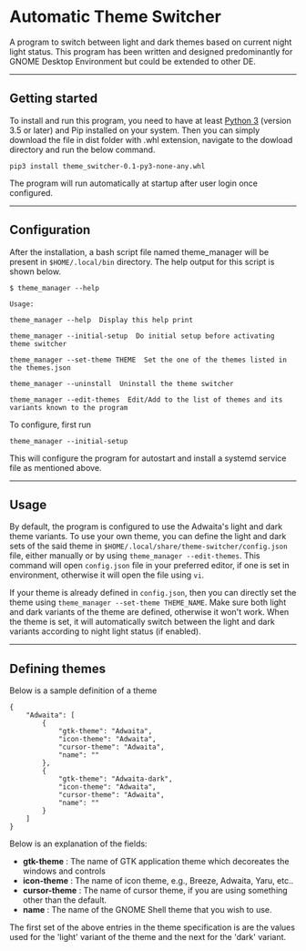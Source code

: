 # Automatic Theme Switcher
A program to switch between light and dark themes based on current night light status. This program has been written and designed predominantly for GNOME Desktop Environment but could be extended to other DE.

----
## Getting started

To install and run this program, you need to have  at least [Python 3](http://www.python.org) (version 3.5 or later) and Pip installed on your system. Then you can simply download the file in dist folder with .whl extension, navigate to the dowload directory and run the below command.

    pip3 install theme_switcher-0.1-py3-none-any.whl



The program will run automatically at startup after user login once configured.

----
## Configuration
After the installation, a bash script file named theme_manager will be present in `$HOME/.local/bin` directory. The help output for this script is shown below.


    $ theme_manager --help

    Usage: 

    theme_manager --help  Display this help print

    theme_manager --initial-setup  Do initial setup before activating theme switcher

    theme_manager --set-theme THEME  Set the one of the themes listed in the themes.json

    theme_manager --uninstall  Uninstall the theme switcher

    theme_manager --edit-themes  Edit/Add to the list of themes and its variants known to the program

To configure, first run

`theme_manager --initial-setup`

This will configure the program for autostart and install a systemd service file as mentioned above.

----
## Usage

By default, the program is configured to use the Adwaita's light and dark theme variants. To use your own theme, you can define the light and dark sets of the said theme in `$HOME/.local/share/theme-switcher/config.json` file, either manually or by using `theme_manager --edit-themes`. This command will open `config.json` file in your preferred editor, if one is set in environment, otherwise it will open the file using `vi`.

If your theme is already defined in `config.json`, then you can directly set the theme using `theme_manager --set-theme THEME_NAME`. Make sure both light and dark variants of the theme are defined, otherwise it won't work. When the theme is set, it will automatically switch between the light and dark variants according to night light status (if enabled).

----
## Defining themes

Below is a sample definition of a theme


    {
        "Adwaita": [
            {
                "gtk-theme": "Adwaita",
                "icon-theme": "Adwaita",
                "cursor-theme": "Adwaita",
                "name": ""
            },
            {
                "gtk-theme": "Adwaita-dark",
                "icon-theme": "Adwaita",
                "cursor-theme": "Adwaita",
                "name": ""
            }
        ]
    }


Below is an explanation of the fields:

* **gtk-theme** : The name of GTK application theme which decoreates the windows and controls
* **icon-theme** : The name of icon theme, e.g., Breeze, Adwaita, Yaru, etc..
* **cursor-theme** : The name of cursor theme, if you are using something other than the default.
* **name** : The name of the GNOME Shell theme that you wish to use.

The first set of the above entries in the theme specification is are the values used for the 'light' variant of the theme and the next for the 'dark' variant.












